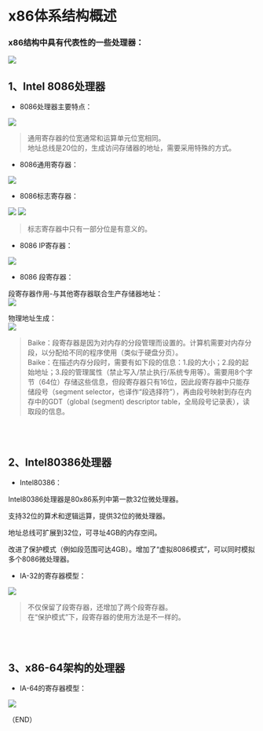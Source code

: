 # x86体系结构概述    

### x86结构中具有代表性的一些处理器：    

<img src="Images/x86CPUs.png">    

## 1、Intel 8086处理器    

- 8086处理器主要特点：    

<img src="Images/x86_8086_1.png">    

> 通用寄存器的位宽通常和运算单元位宽相同。    
> 地址总线是20位的，生成访问存储器的地址，需要采用特殊的方式。    


- 8086通用寄存器：    

<img src="Images/x86_8086_Register_1.png">    

- 8086标志寄存器：    

<img src="Images/x86_8086_Register_2.png">    
<img src="Images/x86_8086_Register_3.png">    

> 标志寄存器中只有一部分位是有意义的。    

- 8086 IP寄存器：    

<img src="Images/x86_8086_Register_4.png">   

- 8086 段寄存器：    

段寄存器作用-与其他寄存器联合生产存储器地址：    
<img src="Images/x86_8086_Register_5.png">  

物理地址生成：    
<img src="Images/x86_8086_Register_6.png">  


> Baike：段寄存器是因为对内存的分段管理而设置的。计算机需要对内存分段，以分配给不同的程序使用（类似于硬盘分页）。    
> Baike：在描述内存分段时，需要有如下段的信息：1.段的大小；2.段的起始地址；3.段的管理属性（禁止写入/禁止执行/系统专用等）。需要用8个字节（64位）存储这些信息，但段寄存器只有16位，因此段寄存器中只能存储段号（segment selector，也译作“段选择符”），再由段号映射到存在内存中的GDT（global (segment) descriptor table，全局段号记录表），读取段的信息。    


<br />
<br />

## 2、Intel80386处理器    

- Intel80386：    

Intel80386处理器是80x86系列中第一款32位微处理器。    

支持32位的算术和逻辑运算，提供32位的微处理器。    

地址总线可扩展到32位，可寻址4GB的内存空间。    

改进了保护模式（例如段范围可达4GB）。增加了“虚拟8086模式”，可以同时模拟多个8086微处理器。    


- IA-32的寄存器模型：        

<img src="Images/x86_80386_1.png">  

> 不仅保留了段寄存器，还增加了两个段寄存器。    
> 在“保护模式”下，段寄存器的使用方法是不一样的。    


<br />
<br />

## 3、x86-64架构的处理器    

- IA-64的寄存器模型：    

<img src="Images/x86_64_1.png">  


（END）    



